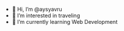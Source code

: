 - 👋 Hi, I’m @aysyavru
- 👀 I’m interested in traveling
- 🌱 I’m currently learning Web Development

<!---
aysyavru/aysyavru is a ✨ special ✨ repository because its `README.md` (this file) appears on your GitHub profile.
You can click the Preview link to take a look at your changes.
--->
